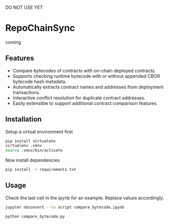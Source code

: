 DO NOT USE YET

# RepoChainSync

coming

## Features

- Compare bytecodes of contracts with on-chain deployed contracts.
- Supports checking runtime bytecode with or without appended CBOR bytecode hash metadata.
- Automatically extracts contract names and addresses from deployment transactions.
- Interactive conflict resolution for duplicate contract addresses.
- Easily extensible to support additional contract comparison features.

## Installation

Setup a virtual environment first

```zsh
pip install virtualenv
virtualenv .venv
source .venv/bin/activate
```

Now install dependencies

```zsh
pip install -r requirements.txt
```

## Usage

Check the last cell in the ipynb for an example. Replace values accordingly.

```zsh
jupyter nbconvert --to script compare_bytecode.ipynb
```

```zsh
python compare_bytecode.py
```
